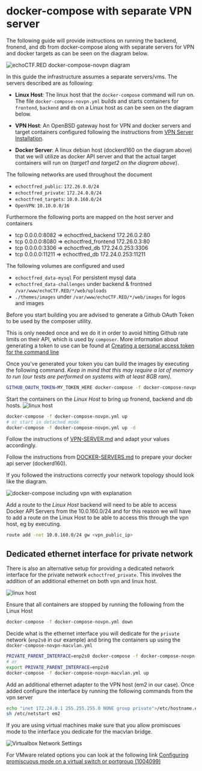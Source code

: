 # docker-compose with separate VPN server
The following guide will provide instructions on running the backend, fronend,
and db from docker-compose along with separate servers for VPN and docker
targets as can be seen on the diagram below.

![echoCTF.RED docker-compose-novpn diagram](/docs/assets/docker-compose-including-vpn-topology.png?2)

In this guide the infrastructure assumes a separate servers/vms. The servers described are as following:

* **Linux Host**: The linux host that the `docker-compose` command will run on. The file `docker-compose-novpn.yml` builds and starts containers for  `frontend`, `backend` and `db` on a Linux host as can be seen on the diagram below.

* **VPN Host**: An OpenBSD gateway host for VPN and docker servers and target
containers configured following the instructions from [VPN Server Installation](/docs/VPN-SERVER.md).

* **Docker Server**: A linux debian host (dockerd160 on the diagram above) that we will utilize as docker API server and that the actual target containers will run on (_target1 and target2 on the diagram above_).

The following networks are used throughout the document
* `echoctfred_public`: `172.26.0.0/24`
* `echoctfred_private`: `172.24.0.0/24`
* `echoctfred_targets`: `10.0.160.0/24`
* `OpenVPN`: `10.10.0.0/16`

Furthermore the following ports are mapped on the host server and containers
* tcp 0.0.0.0:8082 => echoctfred_backend 172.26.0.2:80
* tcp 0.0.0.0:8080 => echoctfred_frontend 172.26.0.3:80
* tcp 0.0.0.0:3306 => echoctfred_db 172.24.0.253:3306
* tcp 0.0.0.0:11211 => echoctfred_db 172.24.0.253:11211

The following volumes are configured and used
* `echoctfred_data-mysql` For persistent mysql data
* `echoctfred_data-challenges` under backend & frontned `/var/www/echoCTF.RED/*/web/uploads`
* `./themes/images` under `/var/www/echoCTF.RED/*/web/images` for logos and images

Before you start building you are advised to generate a Github OAuth Token to
be used by the composer utility.

This is only needed once and we do it in order to avoid hitting Github rate limits on their API, which is used by `composer`.
More information about generating a token to use can be found at [Creating a personal access token for the command line](https://help.github.com/en/github/authenticating-to-github/creating-a-personal-access-token-for-the-command-line)

Once you've generated your token you can build the images by executing the following command.
_Keep in mind that this may require a lot of memory to run (our tests are performed on systems with at least 8GB ram)._
```sh
GITHUB_OAUTH_TOKEN=MY_TOKEN_HERE docker-compose -f docker-compose-novpn.yml build
```

Start the containers on the _Linux Host_ to bring up fronend, backend and db hosts.
![linux host](/docs/assets/docker-compose-novpn-topology.png?1)
```sh
docker-compose -f docker-compose-novpn.yml up
# or start in detached mode
docker-compose -f docker-compose-novpn.yml up -d
```

Follow the instructions of [VPN-SERVER.md](/docs/VPN-SERVER.md) and adapt your values accordingly.

Follow the instructions from [DOCKER-SERVERS.md](/docs/DOCKER-SERVERS.md) to prepare your docker api server (dockerd160).

If you followed the instructions correctly your network topology should look like the diagram.

![docker-compose including vpn with explanation](/docs/assets/docker-compose-including-vpn-explained-topology.png?)

Add a route to the _Linux Host_  backend will need to be able to access Docker API Servers from the 10.0.160.0/24 and for this reason we will have to add a route on the Linux Host to be able to access this through the vpn host, eg by executing.
```sh
route add -net 10.0.160.0/24 gw <vpn_public_ip>
```


## Dedicated ethernet interface for private network
There is also an alternative setup for providing a dedicated network interface for the private network `echoctfred_private`. This involves the addition of an additional ethernet on both vpn and linux host.

![linux host](/docs/assets/docker-compose-including-vpn-dedicated-topology.png?)

Ensure that all containers are stopped by running the following from the Linux Host
```sh
docker-compose -f docker-compose-novpn.yml down
```

Decide what is the ethernet interface you will dedicate for the `private` network (`enp2s0` in our example) and bring the containers up using the `docker-compose-novpn-macvlan.yml`
```sh
PRIVATE_PARENT_INTERFACE=enp2s0 docker-compose -f docker-compose-novpn-macvlan.yml up
# or
export PRIVATE_PARENT_INTERFACE=enp2s0
docker-compose -f docker-compose-novpn-macvlan.yml up
```

Add an additional ethernet adapter to the VPN host (em2 in our case). Once added configure the interface by running the following commands from the vpn server
```sh
echo "inet 172.24.0.1 255.255.255.0 NONE group private">/etc/hostname.em2
sh /etc/netstart em2
```

If you are using virtual machines make sure that you allow promiscues mode to the interface you dedicate for the macvlan bridge.

![Virtualbox Network Settings](/docs/assets/vbox-network-settings.png)

For VMware related options you can look at the following link [Configuring promiscuous mode on a virtual switch or portgroup (1004099)](https://kb.vmware.com/s/article/1004099)
